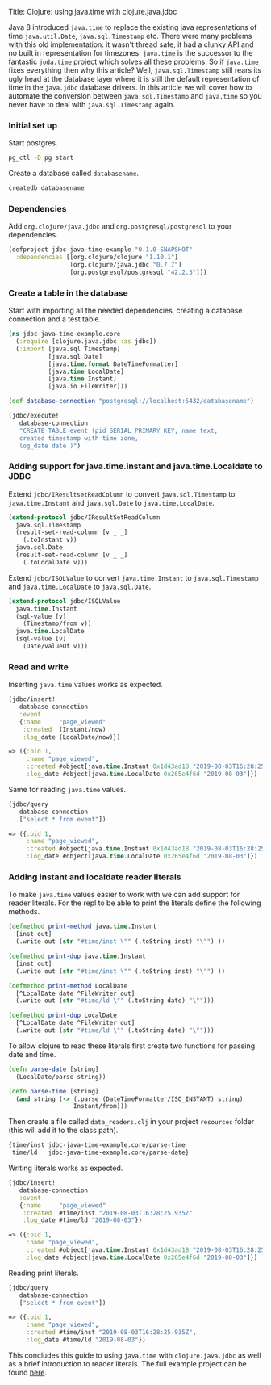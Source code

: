 Title: Clojure: using java.time with clojure.java.jdbc

Java 8 introduced `java.time` to replace the existing java representations of time `java.util.Date`, `java.sql.Timestamp` etc. There were many problems with this old implementation: it wasn't thread safe, it had a clunky API and no built in representation for timezones. `java.time` is the successor to the fantastic `joda.time` project which solves all these problems. So if `java.time` fixes everything then why this article? Well, `java.sql.Timestamp` still rears its ugly head at the database layer where it is still the default representation of time in the `java.jdbc` database drivers. In this article we will cover how to automate the conversion between `java.sql.Timestamp` and `java.time` so you never have to deal with `java.sql.Timestamp` again.

### Initial set up

Start postgres.

```bash
pg_ctl -D pg start
```

Create a database called `databasename`.

```bash
createdb databasename
```

### Dependencies

Add `org.clojure/java.jdbc` and `org.postgresql/postgresql` to your dependencies.

```clojure
(defproject jdbc-java-time-example "0.1.0-SNAPSHOT"
  :dependencies [[org.clojure/clojure "1.10.1"]
                 [org.clojure/java.jdbc "0.7.7"]
                 [org.postgresql/postgresql "42.2.3"]])
```

### Create a table in the database

Start with importing all the needed dependencies, creating a database connection and a test table.

```clojure
(ns jdbc-java-time-example.core
  (:require [clojure.java.jdbc :as jdbc])
  (:import [java.sql Timestamp]
           [java.sql Date]
           [java.time.format DateTimeFormatter]
           [java.time LocalDate]
           [java.time Instant]
           [java.io FileWriter]))

(def database-connection "postgresql://localhost:5432/databasename")

(jdbc/execute!
   database-connection
   "CREATE TABLE event (pid SERIAL PRIMARY KEY, name text,
   created timestamp with time zone,
   log_date date )")
```

### Adding support for java.time.instant and java.time.Localdate to JDBC

Extend `jdbc/IResultsetReadColumn` to convert `java.sql.Timestamp` to `java.time.Instant` and `java.sql.Date` to `java.time.LocalDate`.

```clojure
(extend-protocol jdbc/IResultSetReadColumn
  java.sql.Timestamp
  (result-set-read-column [v _ _]
    (.toInstant v))
  java.sql.Date
  (result-set-read-column [v _ _]
    (.toLocalDate v)))
```

Extend `jdbc/ISQLValue` to convert `java.time.Instant` to `java.sql.Timestamp` and `java.time.LocalDate` to `java.sql.Date`.

```clojure
(extend-protocol jdbc/ISQLValue
  java.time.Instant
  (sql-value [v]
    (Timestamp/from v))
  java.time.LocalDate
  (sql-value [v]
    (Date/valueOf v)))
```

### Read and write

Inserting `java.time` values works as expected.

```clojure
(jdbc/insert!
   database-connection
   :event
   {:name     "page_viewed"
    :created  (Instant/now)
    :log_date (LocalDate/now)})

=> ({:pid 1,
     :name "page_viewed",
     :created #object[java.time.Instant 0x1d43ad18 "2019-08-03T16:28:25.935Z"],
     :log_date #object[java.time.LocalDate 0x265e4f6d "2019-08-03"]})
```

Same for reading `java.time` values.

```clojure
(jdbc/query
   database-connection
   ["select * from event"])

=> ({:pid 1,
     :name "page_viewed",
     :created #object[java.time.Instant 0x1d43ad18 "2019-08-03T16:28:25.935Z"],
     :log_date #object[java.time.LocalDate 0x265e4f6d "2019-08-03"]})
```

### Adding instant and localdate reader literals

To make `java.time` values easier to work with we can add support for reader literals. For the repl to be able to print the literals define the following methods.

```clojure
(defmethod print-method java.time.Instant
  [inst out]
  (.write out (str "#time/inst \"" (.toString inst) "\"") ))

(defmethod print-dup java.time.Instant
  [inst out]
  (.write out (str "#time/inst \"" (.toString inst) "\"") ))

(defmethod print-method LocalDate
  [^LocalDate date ^FileWriter out]
  (.write out (str "#time/ld \"" (.toString date) "\"")))

(defmethod print-dup LocalDate
  [^LocalDate date ^FileWriter out]
  (.write out (str "#time/ld \"" (.toString date) "\"")))
```

To allow clojure to read these literals first create two functions for passing date and time.

```clojure
(defn parse-date [string]
  (LocalDate/parse string))

(defn parse-time [string]
  (and string (-> (.parse (DateTimeFormatter/ISO_INSTANT) string)
                  Instant/from)))
```

Then create a file called `data_readers.clj` in your project `resources` folder (this will add it to the class path).

```clojure
{time/inst jdbc-java-time-example.core/parse-time
 time/ld   jdbc-java-time-example.core/parse-date}
```

Writing literals works as expected.

```clojure
(jdbc/insert!
   database-connection
   :event
   {:name     "page_viewed"
    :created  #time/inst "2019-08-03T16:28:25.935Z"
    :log_date #time/ld "2019-08-03"})

=> ({:pid 1,
     :name "page_viewed",
     :created #object[java.time.Instant 0x1d43ad18 "2019-08-03T16:28:25.935Z"],
     :log_date #object[java.time.LocalDate 0x265e4f6d "2019-08-03"]})
```

Reading print literals.

```clojure
(jdbc/query
   database-connection
   ["select * from event"])

=> ({:pid 1,
     :name "page_viewed",
     :created #time/inst "2019-08-03T16:28:25.935Z",
     :log_date #time/ld "2019-08-03"})
```

This concludes this guide to using `java.time` with `clojure.java.jdbc` as well as a brief introduction to reader literals. The full example project can be found [here](https://github.com/andersmurphy/clj-cookbook/tree/master/database-type-conversion/jdbc-java-time-example).
